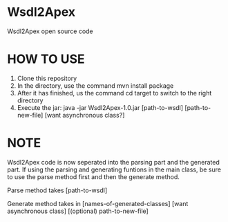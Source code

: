 Wsdl2Apex
=========

Wsdl2Apex open source code

HOW TO USE
==========

1. Clone this repository
2. In the directory, use the command mvn install package
3. After it has finished, us the command cd target to switch to the right directory
4. Execute the jar: java -jar Wsdl2Apex-1.0.jar [path-to-wsdl] [path-to-new-file] [want asynchronous class?]

NOTE
====

Wsdl2Apex code is now seperated into the parsing part and the generated part.  If using the parsing and
generating funtions in the main class, be sure to use the parse method first and then the generate
method.

Parse method takes [path-to-wsdl]

Generate method takes in [names-of-generated-classes] [want asynchronous class] [(optional) path-to-new-file]
